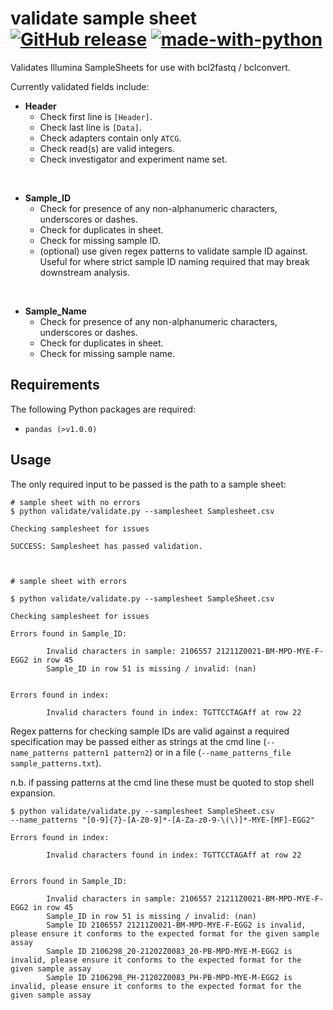 # validate sample sheet [![GitHub release][release-image]][release-url] [![made-with-python][python-image]][python-url]

Validates Illumina SampleSheets for use with bcl2fastq / bclconvert.

Currently validated fields include:

- <b>Header</b>
    - Check first line is `[Header]`.
    - Check last line is `[Data]`.
    - Check adapters contain only `ATCG`.
    - Check read(s) are valid integers.
    - Check investigator and experiment name set.

</br>

- <b>Sample_ID</b>
    - Check for presence of any non-alphanumeric characters, underscores or dashes.
    - Check for duplicates in sheet.
    - Check for missing sample ID.
    - (optional) use given regex patterns to validate sample ID against. Useful for where strict sample ID naming required that may break downstream analysis.

</br>

- <b>Sample_Name</b>
    - Check for presence of any non-alphanumeric characters, underscores or dashes.
    - Check for duplicates in sheet.
    - Check for missing sample name.


## Requirements

The following Python packages are required:

- `pandas (>v1.0.0)`


## Usage

The only required input to be passed is the path to a sample sheet:
```
# sample sheet with no errors
$ python validate/validate.py --samplesheet Samplesheet.csv

Checking samplesheet for issues

SUCCESS: Samplesheet has passed validation.



# sample sheet with errors

$ python validate/validate.py --samplesheet SampleSheet.csv

Checking samplesheet for issues

Errors found in Sample_ID:

        Invalid characters in sample: 2106557 21211Z0021-BM-MPD-MYE-F-EGG2 in row 45
        Sample_ID in row 51 is missing / invalid: (nan)


Errors found in index:

        Invalid characters found in index: TGTTCCTAGAff at row 22
```

Regex patterns for checking sample IDs are valid against a required specification may be passed
either as strings at the cmd line (`--name_patterns pattern1 pattern2`) or in a file 
(`--name_patterns_file sample_patterns.txt`).

n.b. if passing patterns at the cmd line these must be quoted to stop shell expansion.

```
$ python validate/validate.py --samplesheet SampleSheet.csv 
--name_patterns "[0-9]{7}-[A-Z0-9]*-[A-Za-z0-9-\(\)]*-MYE-[MF]-EGG2"

Errors found in index:

        Invalid characters found in index: TGTTCCTAGAff at row 22


Errors found in Sample_ID:

        Invalid characters in sample: 2106557 21211Z0021-BM-MPD-MYE-F-EGG2 in row 45
        Sample_ID in row 51 is missing / invalid: (nan)
        Sample ID 2106557 21211Z0021-BM-MPD-MYE-F-EGG2 is invalid, please ensure it conforms to the expected format for the given sample assay
        Sample ID 2106298_20-21202Z0083_20-PB-MPD-MYE-M-EGG2 is invalid, please ensure it conforms to the expected format for the given sample assay
        Sample ID 2106298_PH-21202Z0083_PH-PB-MPD-MYE-M-EGG2 is invalid, please ensure it conforms to the expected format for the given sample assay
```




[release-image]: https://img.shields.io/github/v/release/eastgenomics/validate_sample_sheet
[release-url]: https://github.com/eastgenomics/athena/validate_sample_sheet
[python-image]: https://img.shields.io/badge/Made%20with-Python-1f425f.svg
[python-url]: https://www.python.org/
